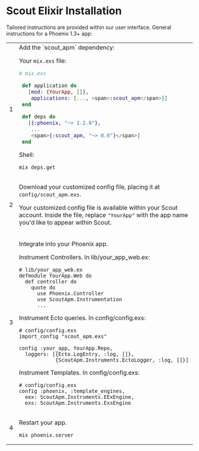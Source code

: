 # Scout Elixir Installation

Tailored instructions are provided within our user interface. General instructions for a Phoenix 1.3+ app:

<table class="help install install_ruby">
  <tbody>
    <tr>
      <td>
        <span class="step">1</span>
      </td>
      <td>
Add the `scout_apm` dependency:

Your `mix.exs` file:

```elixir
# mix.exs

 def application do
   [mod: {YourApp, []},
    applications: [..., <span>:scout_apm</span>]]
 end

 def deps do
   [{:phoenix, "~> 1.2.0"},
    ...
    <span>{:scout_apm, "~> 0.0"}</span>]
 end
 ```

Shell:

```
mix deps.get
```
</td>
</tr>

<!-- step 2 -->

<tr>
      <td>
        <span class="step">2</span>
      </td>
      <td>

 Download your customized config file, placing it at <code>config/scout_apm.exs</code>.    

 <p class="smaller">Your customized config file is available within your Scout account. Inside the file, replace <code>"YourApp"</code> with the app name you'd like to appear within Scout.</p>

</td>
</tr>

<!-- step 3 -->

<tr>
      <td>
        <span class="step">3</span>
      </td>
      <td>

Integrate into your Phoenix app.

Instrument Controllers. In lib/your_app_web.ex:

```
# lib/your_app_web.ex
defmodule YourApp.Web do
  def controller do
    quote do
      use Phoenix.Controller
      use ScoutApm.Instrumentation
      ...
```

Instrument Ecto queries. In config/config.exs:

```
# config/config.exs
import_config "scout_apm.exs"

config :your_app, YourApp.Repo,
  loggers: [{Ecto.LogEntry, :log, []},
            {ScoutApm.Instruments.EctoLogger, :log, []}]
```

Instrument Templates. In config/config.exs:


```
# config/config.exs
config :phoenix, :template_engines,
  eex: ScoutApm.Instruments.EExEngine,
  exs: ScoutApm.Instruments.ExsEngine
```
</td>
</tr>

<tr>
      <td>
        <span class="step">4</span>
      </td>
      <td>

Restart your app.

```
mix phoenix.server
```
</td>
</tr>

</tbody>
</table>